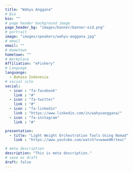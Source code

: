 ```yaml
---
title: "Wahyu Anggana"
# Bio
bio: ""
# page header background image
page_header_bg: "images/banner/banner-oid.png"
# portrait
image: "images/speakers/wahyu-anggana.jpg"
# email
email: ""
# Hometown
hometown: ""
# Workplace
Affiliation: "eFishery"
# Language
languange:
  - Bahasa Indonesia
# social site
social:
  - icon : "fa-facebook"
    link : "#"
  - icon : "fa-twitter"
    link : "#"
  - icon : "fa-linkedin"
    link : "https://www.linkedin.com/in/wahyuanggana/"
  - icon : "fa-instagram"
    link : "#"

presentation:
  - title: "Light Weight Orchestration Tools Using Nomad"
    link : "https://www.youtube.com/watch?v=wawe0Krteoc"

# meta description
description: "This is meta description."
# save as draft
draft: false
---
```

